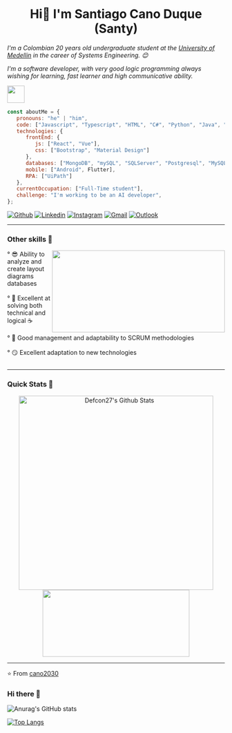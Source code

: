 <h1 align="center">Hi👋 I'm Santiago Cano Duque (Santy) </h1>
<p><em>I'm a Colombian 20 years old undergraduate student at the <a href="https://udemedellin.edu.co">University of Medellin</a> in the career of Systems Engineering. 😊

I'm a software developer, with very good logic programming always wishing for learning, fast learner and high communicative ability.</em></p>


<img src="https://github.com/cano2030/Gifs/blob/main/giphy%20(1).gif" width="40" height="40" />


```javascript
const aboutMe = {
   pronouns: "he" | "him",
   code: ["Javascript", "Typescript", "HTML", "C#", "Python", "Java", "Dart"],
   technologies: {
      frontEnd: {
         js: ["React", "Vue"],
         css: ["Bootstrap", "Material Design"]
      },
      databases: ["MongoDB", "mySQL", "SQLServer", "Postgresql", "MySQL", "Sqlite"],
      mobile: ["Android", Flutter],
      RPA: ["UiPath"]
   },
   currentOccupation: ["Full-Time student"],
   challenge: "I'm working to be an AI developer",
};
```
[![Github](https://img.shields.io/badge/-Github-000?style=flat&logo=Github&logoColor=white)](https://github.com/cano2030)
[![Linkedin](https://img.shields.io/badge/-LinkedIn-blue?style=flat&logo=Linkedin&logoColor=white)](https://www.linkedin.com/in/santiagocanoduque)
[![Instagram](https://img.shields.io/badge/-Instagram-c13584?style=flat&labelColor=c13584&logo=instagram&logoColor=white)](https://www.instagram.com/santycanod/)
[![Gmail](https://img.shields.io/badge/-Gmail-c14438?style=flat&logo=Gmail&logoColor=white)](mailto:cano2030@gmail.com)
[![Outlook](https://img.shields.io/badge/-Outlook-0078D4?style=flat&logo=Microsoft-Outlook&logoColor=white)](mailto:scano933@soyudemedellin.edu.co)

---
<h3>Other skills 👀</h3>
  <img width="400" height="190" src="https://giphy.com/embed/pzmbXFDiRbEEk1vCtP" align=right>
   ° 😎 Ability to analyze and create layout diagrams databases</br></br>
   ° 🧠 Excellent at solving both technical and logical ☕</br></br>
   ° 📝 Good management and adaptability to SCRUM methodologies</br></br>
   ° 😏 Excellent adaptation to new technologies</br></br>
  

---
### Quick Stats 🚀
<p align="center">
<img width="450" align="center" src="https://github-readme-stats.vercel.app/api?username=cano2030&theme=nightowl&show_icons=true" alt="Defcon27's Github Stats" />
<img width="340" height="155" align="center" 
     src="https://github-readme-stats-defcon27.vercel.app/api/top-langs/?username=cano2030&layout=compact&theme=gotham"" />
</p>
                                                                                                                       
---
⭐️ From [cano2030](https://github.com/cano2030)






















### Hi there 👋

<!--
**cano2030/cano2030** is a ✨ _special_ ✨ repository because its `README.md` (this file) appears on your GitHub profile.

Here are some ideas to get you started:

- 🔭 
- 🌱 I’m currently learning Flutter, Tensorflow...
- 👯 I’m looking to collaborate on projects regarding Backend Development, FLutter and Machine Learning...
- 💬 Ask me about AI, basketball, and more things...
- 📫 
- 😄 Pronouns: He/Him
- ⚡ Fun fact: I like basketball and that i can talk basic Korean
-->
![Anurag's GitHub stats](https://github-readme-stats.vercel.app/api?username=cano2030&theme=nightowl&show_icons=true)

[![Top Langs](https://github-readme-stats.vercel.app/api/top-langs/?username=cano2030&layout=compact&theme=nightowl)](https://github.com/cano2030/github-readme-stats)



